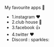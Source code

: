 My favourite apps :tada:
* 1.instagram :heart:
* 2.club house :tada:
* 3.facebook :+1:
* 4.twitter :heart:
* Discord : sparkles:
